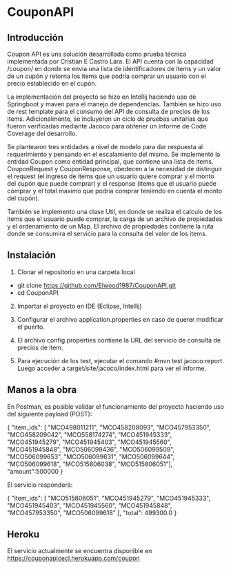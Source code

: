 CouponAPI
==========
Introducción
--------------------
Coupon API es uns solución desarrollada como prueba técnica implementada por Cristian E Castro Lara. El API cuenta con la capacidad /coupon/ en donde se envia una lista de identificadores de items y un valor de un cupón y retorna los items que podria comprar un usuario con el precio establecido en el cupón. 

La implementación del proyecto se hizo en Intellij haciendo uso de Springboot y maven para el manejo de dependencias. También se hizo uso de rest template para el consumo del API de consulta de precios de los items. Adicionalmente, se incluyeron un ciclo de pruebas unitarias que fueron verificadas mediante Jacoco para obtener un informe de Code Coverage del desarrollo.

Se plantearon tres entidades a nivel de modelo para dar respuesta al requerimiento y pensando en el escalamiento del mismo. Se implementó la entidad Coupon como entidad principal, que contiene una lista de items. CouponRequest y CouponResponse, obedecen a la necesidad de distinguir el request (el ingreso de items que un usuario quiere comprar y el monto del cupón que puede comprar) y el response (items que el usuario puede comprar y el total maximo que podria comprar teniendo en cuenta el monto del cupón). 

También se implemento una clase Util, en donde se realiza el calculo de los items que el usuario puede comprar, la carga de un archivo de propiedades y el ordenamiento de un Map. El archivo de propiedades contiene la ruta donde se consumira el servicio para la consulta del valor de los items. 

Instalación
--------------------
1. Clonar el repositorio en una carpeta local
  + git clone https://github.com/Elwood1987/CouponAPI.git
  + cd CouponAPI
  
2. Importar el proyecto en IDE (Eclipse, Intellij)

3. Configurar el archivo application.properties en caso de querer modificar el puerto.

4. El archivo config.properties contiene la URL del servicio de consulta de precios de item.

5. Para ejecución de los test, ejecutar el comando #mvn test jacoco:report. Luego acceder a target/site/jacoco/index.html para ver el informe.

Manos a la obra
--------------------
En Postman, es posible validar el funcionamiento del proyecto haciendo uso del siguiente payload (POST):

{
"item_ids": [
	"MCO498011211",
	"MCO458208093",
	"MCO457953350",
	"MCO458209042",
	"MCO558174274",
	"MCO451945333",
	"MCO451945279",
	"MCO451945403",
	"MCO451945560",
	"MCO451945848",
	"MCO506099436",
	"MCO506099509",
	"MCO506099653",
	"MCO506099631",
	"MCO506099644",
	"MCO506099618",
	"MCO515806038",
	"MCO515806051"],
"amount":500000
}


El servicio responderá: 

{
    "item_ids": [
        "MCO515806051",
        "MCO451945279",
        "MCO451945333",
        "MCO451945403",
        "MCO451945560",
        "MCO451945848",
        "MCO457953350",
        "MCO506099618"
    ],
    "total": 499300.0
}

Heroku
--------------------
El servicio actualmente se encuentra disponible en https://couponapicecl.herokuapp.com/coupon 

